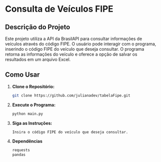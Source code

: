 # Consulta de Veículos FIPE

## Descrição do Projeto

Este projeto utiliza a API da BrasilAPI para consultar informações de veículos através do código FIPE. O usuário pode interagir com o programa, inserindo o código FIPE do veículo que deseja consultar. O programa retorna as informações do veículo e oferece a opção de salvar os resultados em um arquivo Excel.

## Como Usar

1. **Clone o Repositório:**
   ```bash
   git clone https://github.com/julianadev/tabelaFipe.git

2. **Execute o Programa:**
   ```bash
   python main.py

3. **Siga as Instruções:**
   ```bash
   Insira o código FIPE do veículo que deseja consultar.
   
4. **Dependências**
   ```bash
   requests
   pandas
